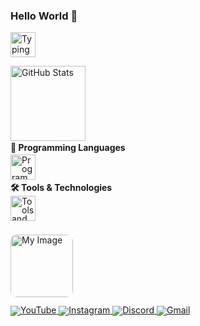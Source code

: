 <h3 align="left">Hello World 👋</h3>

<p align="left">
  <img 
    src="https://readme-typing-svg.demolab.com?font=Fira+Code&pause=1000&color=00C4FF&width=380&lines=Hi+I'm+Snow_Dev...;Shall+we+build+something+together?" 
    alt="Typing Animation"
    height="40"
  />
</p>

<p align="left" style="margin:0;padding:0;">
  <img 
    src="https://github-readme-stats.vercel.app/api?username=SnowDev01&show_icons=true&theme=nord&count_private=true" 
    height="120" 
    alt="GitHub Stats"
  />
</p>

<div align="left" style="margin:0;padding:0;line-height:1;">
  <h4 style="margin:4px 0;">🧠 Programming Languages</h4>
  <img 
    src="https://skillicons.dev/icons?i=python,java,cs,cpp" 
    height="40" 
    alt="Programming Languages"
  />

  <h4 style="margin:6px 0;">🛠️ Tools & Technologies</h4>
  <img 
    src="https://skillicons.dev/icons?i=godot,bash,neovim,vscode,linux,git,github" 
    height="40" 
    alt="Tools and Technologies"
  />

  <img 
    src="https://i.pinimg.com/1200x/ef/84/df/ef84df73c2ebf4068618a401ae3f0f1e.jpg" 
    height="100" 
    alt="My Image"
    style="border-radius:10px;margin-top:8px;"
  />
</div>

<div align="left" style="margin-top:6px;line-height:1;">
  <a href="https://www.youtube.com/@snow_dev-01" target="_blank">
    <img src="https://img.shields.io/static/v1?message=YouTube&logo=youtube&color=1E90FF&style=flat&logoColor=white" alt="YouTube" />
  </a>
  <a href="https://www.instagram.com/snow_dev01?igsh=azVmbDR0MWM4bWFs" target="_blank">
    <img src="https://img.shields.io/static/v1?message=Instagram&logo=instagram&color=1E90FF&style=flat&logoColor=white" alt="Instagram" />
  </a>
  <a href="https://discordapp.com/users/snow_dev001" target="_blank">
    <img src="https://img.shields.io/static/v1?message=Discord&logo=discord&color=1E90FF&style=flat&logoColor=white" alt="Discord" />
  </a>
  <a href="mailto:eusoumatheusfernandes@gmail.com" target="_blank">
    <img src="https://img.shields.io/static/v1?message=Gmail&logo=gmail&color=1E90FF&style=flat&logoColor=white" alt="Gmail" />
  </a>
</div>

